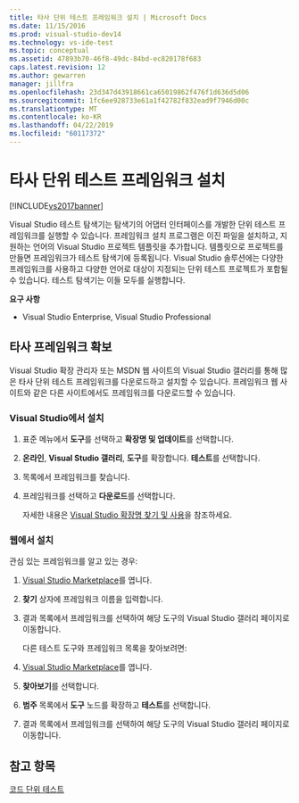 ```yaml
---
title: 타사 단위 테스트 프레임워크 설치 | Microsoft Docs
ms.date: 11/15/2016
ms.prod: visual-studio-dev14
ms.technology: vs-ide-test
ms.topic: conceptual
ms.assetid: 47893b70-46f8-49dc-84bd-ec820178f683
caps.latest.revision: 12
ms.author: gewarren
manager: jillfra
ms.openlocfilehash: 23d347d43918661ca65019862f476f1d636d5d06
ms.sourcegitcommit: 1fc6ee928733e61a1f42782f832ead9f7946d00c
ms.translationtype: MT
ms.contentlocale: ko-KR
ms.lasthandoff: 04/22/2019
ms.locfileid: "60117372"
---
```

# <a name="install-third-party-unit-test-frameworks"></a>타사 단위 테스트 프레임워크 설치
[!INCLUDE[vs2017banner](../includes/vs2017banner.md)]

Visual Studio 테스트 탐색기는 탐색기의 어댑터 인터페이스를 개발한 단위 테스트 프레임워크를 실행할 수 있습니다. 프레임워크 설치 프로그램은 이진 파일을 설치하고, 지원하는 언어의 Visual Studio 프로젝트 템플릿을 추가합니다. 템플릿으로 프로젝트를 만들면 프레임워크가 테스트 탐색기에 등록됩니다. Visual Studio 솔루션에는 다양한 프레임워크를 사용하고 다양한 언어로 대상이 지정되는 단위 테스트 프로젝트가 포함될 수 있습니다. 테스트 탐색기는 이들 모두를 실행합니다.  
  
 **요구 사항**  
  
- Visual Studio Enterprise, Visual Studio Professional  
  
## <a name="acquiring-third-party-frameworks"></a>타사 프레임워크 확보  
 Visual Studio 확장 관리자 또는 MSDN 웹 사이트의 Visual Studio 갤러리를 통해 많은 타사 단위 테스트 프레임워크를 다운로드하고 설치할 수 있습니다. 프레임워크 웹 사이트와 같은 다른 사이트에서도 프레임워크를 다운로드할 수 있습니다.  
  
### <a name="installing-from-visual-studio"></a>Visual Studio에서 설치  
  
1. 표준 메뉴에서 **도구**를 선택하고 **확장명 및 업데이트**를 선택합니다.  
  
2. **온라인**, **Visual Studio 갤러리**, **도구**를 확장합니다. **테스트**를 선택합니다.  
  
3. 목록에서 프레임워크를 찾습니다.  
  
4. 프레임워크를 선택하고 **다운로드**를 선택합니다.  
  
   자세한 내용은 [Visual Studio 확장명 찾기 및 사용](../ide/finding-and-using-visual-studio-extensions.md)을 참조하세요.  
  
### <a name="installing-from-the-web"></a>웹에서 설치  
 관심 있는 프레임워크를 알고 있는 경우:  
  
1. [Visual Studio Marketplace](https://marketplace.visualstudio.com)를 엽니다.  
  
2. **찾기** 상자에 프레임워크 이름을 입력합니다.  
  
3. 결과 목록에서 프레임워크를 선택하여 해당 도구의 Visual Studio 갤러리 페이지로 이동합니다.  
  
   다른 테스트 도구와 프레임워크 목록을 찾아보려면:  
  
4. [Visual Studio Marketplace](https://marketplace.visualstudio.com)를 엽니다.  
  
5. **찾아보기**를 선택합니다.  
  
6. **범주** 목록에서 **도구** 노드를 확장하고 **테스트**를 선택합니다.  
  
7. 결과 목록에서 프레임워크를 선택하여 해당 도구의 Visual Studio 갤러리 페이지로 이동합니다.  
  
## <a name="see-also"></a>참고 항목  
 [코드 단위 테스트](../test/unit-test-your-code.md)
